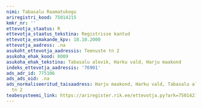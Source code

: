 ```yaml
---
nimi: Tabasalu Raamatukogu
ariregistri_kood: 75014215
kmkr_nr: ''
ettevotja_staatus: R
ettevotja_staatus_tekstina: Registrisse kantud
ettevotja_esmakande_kpv: 18.10.2000
ettevotja_aadress: .na
asukoht_ettevotja_aadressis: Teenuste tn 2
asukoha_ehak_kood: 8009
asukoha_ehak_tekstina: Tabasalu alevik, Harku vald, Harju maakond
indeks_ettevotja_aadressis: '76901'
ads_adr_id: 775106
ads_ads_oid: .na
ads_normaliseeritud_taisaadress: Harju maakond, Harku vald, Tabasalu alevik, Teenuste
  tn 2
teabesysteemi_link: https://ariregister.rik.ee/ettevotja.py?ark=75014215&ref=rekvisiidid
---
```

